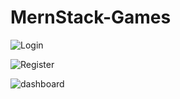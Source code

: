 # MernStack-Games

![Login](https://github.com/CassMarkG/MernStack-Games/assets/78866517/865168ea-9fda-463e-8549-260c890dfb8f)


![Register](https://github.com/CassMarkG/MernStack-Games/assets/78866517/1141405b-05ae-400b-9d47-71f36312b7ed)


![dashboard](https://github.com/CassMarkG/MernStack-Games/assets/78866517/156d9922-c384-4938-bdbf-977c48f7c129)
